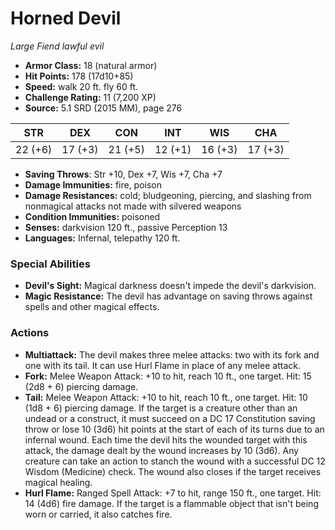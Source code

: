 # Horned Devil

*Large* *Fiend* *lawful evil*

- **Armor Class:** 18 (natural armor)
- **Hit Points:** 178 (17d10+85)
- **Speed:** walk 20 ft. fly 60 ft.
- **Challenge Rating:** 11 (7,200 XP)
- **Source:** 5.1 SRD (2015 MM), page 276

| STR | DEX | CON | INT | WIS | CHA |
| --- | --- | --- | --- | --- | --- |
| 22 (+6) | 17 (+3) | 21 (+5) | 12 (+1) | 16 (+3) | 17 (+3) |

- **Saving Throws**: Str +10, Dex +7, Wis +7, Cha +7
- **Damage Immunities:** fire, poison
- **Damage Resistances:** cold; bludgeoning, piercing, and slashing from nonmagical attacks not made with silvered weapons
- **Condition Immunities:** poisoned
- **Senses:** darkvision 120 ft., passive Perception 13
- **Languages:** Infernal, telepathy 120 ft.

### Special Abilities

- **Devil's Sight:** Magical darkness doesn't impede the devil's darkvision.
- **Magic Resistance:** The devil has advantage on saving throws against spells and other magical effects.

### Actions

- **Multiattack:** The devil makes three melee attacks: two with its fork and one with its tail. It can use Hurl Flame in place of any melee attack.
- **Fork:** Melee Weapon Attack: +10 to hit, reach 10 ft., one target. Hit: 15 (2d8 + 6) piercing damage.
- **Tail:** Melee Weapon Attack: +10 to hit, reach 10 ft., one target. Hit: 10 (1d8 + 6) piercing damage. If the target is a creature other than an undead or a construct, it must succeed on a DC 17 Constitution saving throw or lose 10 (3d6) hit points at the start of each of its turns due to an infernal wound. Each time the devil hits the wounded target with this attack, the damage dealt by the wound increases by 10 (3d6). Any creature can take an action to stanch the wound with a successful DC 12 Wisdom (Medicine) check. The wound also closes if the target receives magical healing.
- **Hurl Flame:** Ranged Spell Attack: +7 to hit, range 150 ft., one target. Hit: 14 (4d6) fire damage. If the target is a flammable object that isn't being worn or carried, it also catches fire.



